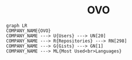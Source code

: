 <h1 align="center">OVO</h1>

```mermaid
graph LR
COMPANY_NAME{OVO}
COMPANY_NAME ---> U{Users} ---> UN[20]
COMPANY_NAME ---> R{Repositories} ---> RN[298]
COMPANY_NAME ---> G{Gists} ---> GN[1]
COMPANY_NAME ---> ML{Most Used<br>Languages}
```
